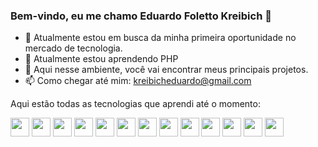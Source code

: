 ### Bem-vindo, eu me chamo Eduardo Foletto Kreibich 👋



- 🔭 Atualmente estou em busca da minha primeira oportunidade no mercado de tecnologia.
- 🌱 Atualmente estou aprendendo PHP
- 💬 Aqui nesse ambiente, você vai encontrar meus principais projetos. 
- 📫 Como chegar até mim: kreibicheduardo@gmail.com


Aqui estão todas as tecnologias que aprendi até o momento:

<div>
  <img src="https://cdn.jsdelivr.net/gh/devicons/devicon/icons/html5/html5-original.svg" width="30" height="30">
  <img src="https://cdn.jsdelivr.net/gh/devicons/devicon/icons/css3/css3-original.svg" width="30" height="30">
  <img src="https://cdn.jsdelivr.net/gh/devicons/devicon/icons/javascript/javascript-original.svg" width="30" height="30">
  <img src="https://cdn.jsdelivr.net/gh/devicons/devicon/icons/react/react-original.svg" width="30" height="30">
  <img src="https://cdn.jsdelivr.net/gh/devicons/devicon/icons/typescript/typescript-original.svg" width="30" height="30"/>
  <img src="https://cdn.jsdelivr.net/gh/devicons/devicon/icons/nodejs/nodejs-original.svg" width="30" height="30">
  <img src="https://cdn.jsdelivr.net/gh/devicons/devicon/icons/postgresql/postgresql-original.svg" width="30" height="30">
  <img src="https://cdn.jsdelivr.net/gh/devicons/devicon/icons/express/express-original.svg" width="30" height="30">
  <img src="https://cdn.jsdelivr.net/gh/devicons/devicon/icons/slack/slack-original.svg" width="30" height="30"/>
  <img src="https://cdn.jsdelivr.net/gh/devicons/devicon/icons/vscode/vscode-original.svg" width="30" height="30"/>
  <img src="https://cdn.jsdelivr.net/gh/devicons/devicon@latest/icons/nestjs/nestjs-original.svg" width="30" height="30"/>
  <img src="https://cdn.jsdelivr.net/gh/devicons/devicon/icons/python/python-original.svg" width="30" height="30"/>
  <img src="https://cdn.jsdelivr.net/gh/devicons/devicon/icons/django/django-plain.svg" width="30" height="30"/>
          
          
          
  
</div>
